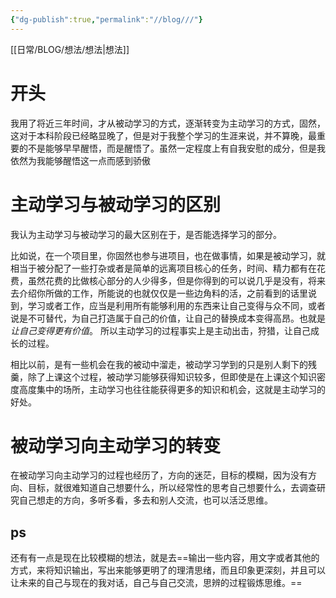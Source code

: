 ```yaml
---
{"dg-publish":true,"permalink":"//blog///"}
---
```



[[日常/BLOG/想法/想法\|想法]]

# 开头

我用了将近三年时间，才从被动学习的方式，逐渐转变为主动学习的方式，固然，这对于本科阶段已经略显晚了，但是对于我整个学习的生涯来说，并不算晚，最重要的不是能够早早醒悟，而是醒悟了。虽然一定程度上有自我安慰的成分，但是我依然为我能够醒悟这一点而感到骄傲

# 主动学习与被动学习的区别

我认为主动学习与被动学习的最大区别在于，是否能选择学习的部分。

比如说，在一个项目里，你固然也参与进项目，也在做事情，如果是被动学习，就相当于被分配了一些打杂或者是简单的远离项目核心的任务，时间、精力都有在花费，虽然花费的比做核心部分的人少得多，但是你得到的可以说几乎是没有，将来去介绍你所做的工作，所能说的也就仅仅是一些边角料的活，之前看到的话里说到，学习或者工作，应当是利用所有能够利用的东西来让自己变得与众不同，或者说是不可替代，为自己打造属于自己的价值，让自己的替换成本变得高昂。也就是*让自己变得更有价值*。
所以主动学习的过程事实上是主动出击，狩猎，让自己成长的过程。

相比以前，是有一些机会在我的被动中溜走，被动学习学到的只是别人剩下的残羹，除了上课这个过程，被动学习能够获得知识较多，但即使是在上课这个知识密度高度集中的场所，主动学习也往往能获得更多的知识和机会，这就是主动学习的好处。

# 被动学习向主动学习的转变

在被动学习向主动学习的过程也经历了，方向的迷茫，目标的模糊，因为没有方向、目标，就很难知道自己想要什么，所以经常性的思考自己想要什么，去调查研究自己想走的方向，多听多看，多去和别人交流，也可以活泛思维。

## ps

还有有一点是现在比较模糊的想法，就是去==输出一些内容，用文字或者其他的方式，来将知识输出，写出来能够更明了的理清思绪，而且印象更深刻，并且可以让未来的自己与现在的我对话，自己与自己交流，思辨的过程锻炼思维。==
